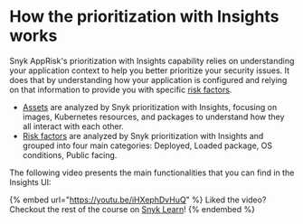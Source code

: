 # How the prioritization with Insights works

Snyk AppRisk's prioritization with Insights capability relies on understanding your application context to help you better prioritize your security issues. It does that by understanding how your application is configured and relying on that information to provide you with specific [risk factors](risk-factors/).

* [Assets](assets.md) are analyzed by Snyk prioritization with Insights, focusing on images, Kubernetes resources, and packages to understand how they all interact with each other.
* [Risk factors](risk-factors/) are analyzed by Snyk prioritization with Insights and grouped into four main categories: Deployed, Loaded package, OS conditions, Public facing.

The following video presents the main functionalities that you can find in the Insights UI:

{% embed url="https://youtu.be/iHXephDvHuQ" %}
Liked the video? Checkout the rest of the course on [Snyk Learn](https://learn.snyk.io/lesson/snyk-apprisk-essentials/)!
{% endembed %}

